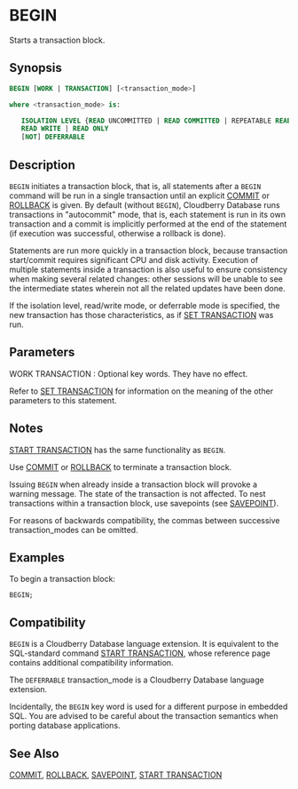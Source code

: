 # BEGIN

Starts a transaction block.

## Synopsis

```sql
BEGIN [WORK | TRANSACTION] [<transaction_mode>]

where <transaction_mode> is:

   ISOLATION LEVEL {READ UNCOMMITTED | READ COMMITTED | REPEATABLE READ | SERIALIZABLE}
   READ WRITE | READ ONLY
   [NOT] DEFERRABLE
```

## Description

`BEGIN` initiates a transaction block, that is, all statements after a `BEGIN` command will be run in a single transaction until an explicit [COMMIT](/docs/sql-statements/sql-statement-commit.md) or [ROLLBACK](/docs/sql-statements/sql-statement-rollback.md) is given. By default (without `BEGIN`), Cloudberry Database runs transactions in "autocommit" mode, that is, each statement is run in its own transaction and a commit is implicitly performed at the end of the statement (if execution was successful, otherwise a rollback is done).

Statements are run more quickly in a transaction block, because transaction start/commit requires significant CPU and disk activity. Execution of multiple statements inside a transaction is also useful to ensure consistency when making several related changes: other sessions will be unable to see the intermediate states wherein not all the related updates have been done.

If the isolation level, read/write mode, or deferrable mode is specified, the new transaction has those characteristics, as if [SET TRANSACTION](/docs/sql-statements/sql-statement-set-transaction.md) was run.

## Parameters

WORK
TRANSACTION
:   Optional key words. They have no effect.

Refer to [SET TRANSACTION](/docs/sql-statements/sql-statement-set-transaction.md) for information on the meaning of the other parameters to this statement.

## Notes

[START TRANSACTION](/docs/sql-statements/sql-statement-start-transaction.md) has the same functionality as `BEGIN`.

Use [COMMIT](/docs/sql-statements/sql-statement-commit.md) or [ROLLBACK](/docs/sql-statements/sql-statement-rollback.md) to terminate a transaction block.

Issuing `BEGIN` when already inside a transaction block will provoke a warning message. The state of the transaction is not affected. To nest transactions within a transaction block, use savepoints (see [SAVEPOINT](/docs/sql-statements/sql-statement-savepoint.md)).

For reasons of backwards compatibility, the commas between successive transaction_modes can be omitted.

## Examples

To begin a transaction block:

```
BEGIN;
```

## Compatibility

`BEGIN` is a Cloudberry Database language extension. It is equivalent to the SQL-standard command [START TRANSACTION](/docs/sql-statements/sql-statement-start-transaction.md), whose reference page contains additional compatibility information.

The `DEFERRABLE` transaction_mode is a Cloudberry Database language extension.

Incidentally, the `BEGIN` key word is used for a different purpose in embedded SQL. You are advised to be careful about the transaction semantics when porting database applications.

## See Also

[COMMIT](/docs/sql-statements/sql-statement-commit.md), [ROLLBACK](/docs/sql-statements/sql-statement-rollback.md), [SAVEPOINT](/docs/sql-statements/sql-statement-savepoint.md), [START TRANSACTION](/docs/sql-statements/sql-statement-start-transaction.md)



